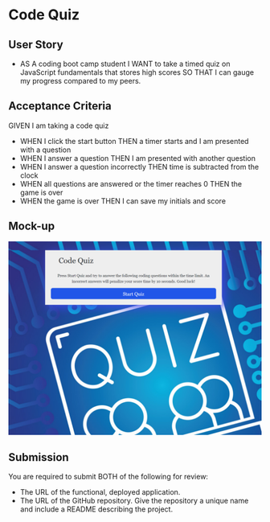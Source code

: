 # Code Quiz

## User Story
* AS A coding boot camp student
I WANT to take a timed quiz on JavaScript fundamentals that stores high scores
SO THAT I can gauge my progress compared to my peers.

## Acceptance Criteria
GIVEN I am taking a code quiz
* WHEN I click the start button
THEN a timer starts and I am presented with a question
* WHEN I answer a question
THEN I am presented with another question
* WHEN I answer a question incorrectly
THEN time is subtracted from the clock
* WHEN all questions are answered or the timer reaches 0
THEN the game is over
* WHEN the game is over
THEN I can save my initials and score

## Mock-up

![Alt text](/images/Code%20Quiz.png)

## Submission
You are required to submit BOTH of the following for review:
* The URL of the functional, deployed application.
* The URL of the GitHub repository. Give the repository a unique name and include a README describing the project.